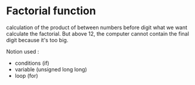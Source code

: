 # Factorial function

calculation of the product of between numbers before digit what we want calculate the factorial. But above 12, the computer cannot contain the final digit because 
it's too big.

Notion used :

- conditions (if)
- variable (unsigned long long)
- loop (for)
